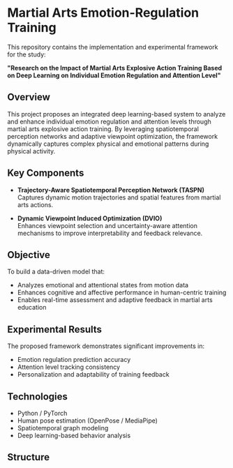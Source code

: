 # Martial Arts Emotion-Regulation Training

This repository contains the implementation and experimental framework for the study:

**"Research on the Impact of Martial Arts Explosive Action Training Based on Deep Learning on Individual Emotion Regulation and Attention Level"**

## Overview

This project proposes an integrated deep learning-based system to analyze and enhance individual emotion regulation and attention levels through martial arts explosive action training. By leveraging spatiotemporal perception networks and adaptive viewpoint optimization, the framework dynamically captures complex physical and emotional patterns during physical activity.

## Key Components

- **Trajectory-Aware Spatiotemporal Perception Network (TASPN)**  
  Captures dynamic motion trajectories and spatial features from martial arts actions.

- **Dynamic Viewpoint Induced Optimization (DVIO)**  
  Enhances viewpoint selection and uncertainty-aware attention mechanisms to improve interpretability and feedback relevance.

## Objective

To build a data-driven model that:

- Analyzes emotional and attentional states from motion data
- Enhances cognitive and affective performance in human-centric training
- Enables real-time assessment and adaptive feedback in martial arts education

## Experimental Results

The proposed framework demonstrates significant improvements in:

- Emotion regulation prediction accuracy  
- Attention level tracking consistency  
- Personalization and adaptability of training feedback

## Technologies

- Python / PyTorch  
- Human pose estimation (OpenPose / MediaPipe)  
- Spatiotemporal graph modeling  
- Deep learning-based behavior analysis  

## Structure

